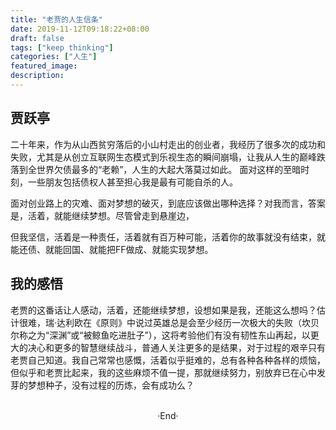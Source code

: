 ```yaml
---
title: "老贾的人生信条"
date: 2019-11-12T09:18:22+08:00
draft: false
tags: ["keep thinking"]
categories: ["人生"]
featured_image: 
description: 
---
```


## 贾跃亭

二十年来，作为从山西贫穷落后的小山村走出的创业者，我经历了很多次的成功和失败，尤其是从创立互联网生态模式到乐视生态的瞬间崩塌，让我从人生的巅峰跌落到全世界欠债最多的“老赖”，人生的大起大落莫过如此。 面对这样的至暗时刻，一些朋友包括债权人甚至担心我是最有可能自杀的人。

面对创业路上的灾难、面对梦想的破灭，到底应该做出哪种选择？对我而言，答案是，活着，就能继续梦想。尽管曾走到悬崖边，

但我坚信，活着是一种责任，活着就有百万种可能，活着你的故事就没有结束，就能还债、就能回国、就能把FF做成、就能实现梦想。

## 我的感悟

老贾的这番话让人感动，活着，还能继续梦想，设想如果是我，还能这么想吗？估计很难，瑞·达利欧在《原则》中说过英雄总是会至少经历一次极大的失败（坎贝尔称之为“深渊”或“被鲸鱼吃进肚子”），这将考验他们有没有韧性东山再起，以更大的决心和更多的智慧继续战斗，普通人关注更多的是结果，对于过程的艰辛只有老贾自己知道。我自己常常也感慨，活着似乎挺难的，总有各种各种各样的烦恼，但似乎和老贾比起来，我的这些麻烦不值一提，那就继续努力，别放弃已在心中发芽的梦想种子，没有过程的历炼，会有成功么？

<br>

<center>  ·End·  </center>